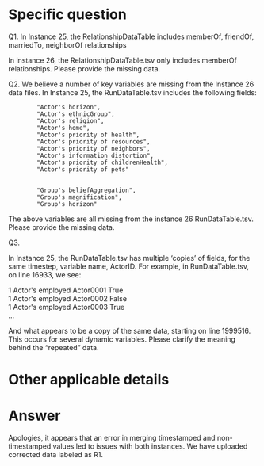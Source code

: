 ﻿# Specific question #


Q1. 
In Instance 25, the RelationshipDataTable includes memberOf, friendOf, marriedTo, neighborOf relationships


In instance 26, the RelationshipDataTable.tsv only includes memberOf relationships. Please provide the missing data. 




Q2.
We believe a number of key variables are missing from the Instance 26 data files. 
In Instance 25, the RunDataTable.tsv includes the following fields:


            "Actor's horizon",
            "Actor's ethnicGroup",
            "Actor's religion",
            "Actor's home",
            "Actor's priority of health",
            "Actor's priority of resources",
            "Actor's priority of neighbors",
            "Actor's information distortion",
            "Actor's priority of childrenHealth",
            "Actor's priority of pets"


            "Group's beliefAggregation",
            "Group's magnification",
            "Group's horizon"


The above variables are all missing from the instance 26 RunDataTable.tsv. Please provide the missing data.


Q3.


In Instance 25, the RunDataTable.tsv has multiple ‘copies’ of fields, for the same timestep, variable name, ActorID. For example, in RunDataTable.tsv, on line 16933, we see:


1    Actor's employed    Actor0001    True    
1    Actor's employed    Actor0002    False    
1    Actor's employed    Actor0003    True    
…


And what appears to be a copy of the same data, starting on line 1999516. This occurs for several dynamic variables. Please clarify the meaning behind the “repeated” data.






# Other applicable details #




# Answer #

Apologies, it appears that an error in merging timestamped and non-timestamped values led to issues with both instances. We have uploaded corrected data labeled as R1. 